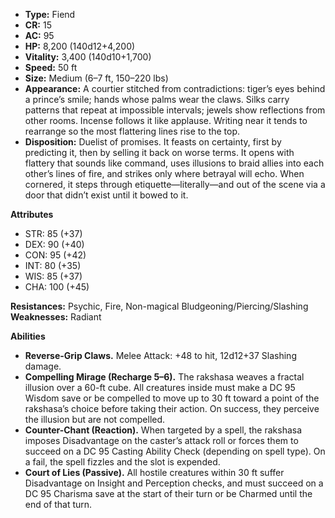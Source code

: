 - **Type:** Fiend
- **CR:** 15
- **AC:** 95
- **HP:** 8,200 (140d12+4,200)
- **Vitality:** 3,400 (140d10+1,700)
- **Speed:** 50 ft
- **Size:** Medium (6–7 ft, 150–220 lbs)
- **Appearance:** A courtier stitched from contradictions: tiger’s eyes behind a prince’s smile; hands whose palms wear the claws. Silks carry patterns that repeat at impossible intervals; jewels show reflections from other rooms. Incense follows it like applause. Writing near it tends to rearrange so the most flattering lines rise to the top.
- **Disposition:** Duelist of promises. It feasts on certainty, first by predicting it, then by selling it back on worse terms. It opens with flattery that sounds like command, uses illusions to braid allies into each other’s lines of fire, and strikes only where betrayal will echo. When cornered, it steps through etiquette—literally—and out of the scene via a door that didn’t exist until it bowed to it.

**Attributes**
- STR: 85 (+37)
- DEX: 90 (+40)
- CON: 95 (+42)
- INT: 80 (+35)
- WIS: 85 (+37)
- CHA: 100 (+45)

**Resistances:** Psychic, Fire, Non-magical Bludgeoning/Piercing/Slashing  
**Weaknesses:** Radiant

**Abilities**
- **Reverse-Grip Claws.** Melee Attack: +48 to hit, 12d12+37 Slashing damage.
- **Compelling Mirage (Recharge 5–6).** The rakshasa weaves a fractal illusion over a 60-ft cube. All creatures inside must make a DC 95 Wisdom save or be compelled to move up to 30 ft toward a point of the rakshasa’s choice before taking their action. On success, they perceive the illusion but are not compelled.
- **Counter-Chant (Reaction).** When targeted by a spell, the rakshasa imposes Disadvantage on the caster’s attack roll or forces them to succeed on a DC 95 Casting Ability Check (depending on spell type). On a fail, the spell fizzles and the slot is expended.
- **Court of Lies (Passive).** All hostile creatures within 30 ft suffer Disadvantage on Insight and Perception checks, and must succeed on a DC 95 Charisma save at the start of their turn or be Charmed until the end of that turn.